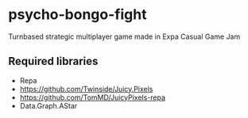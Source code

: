 psycho-bongo-fight
==================

Turnbased strategic multiplayer game made in Expa Casual Game Jam

Required libraries
------------------
 * Repa
 * https://github.com/Twinside/Juicy.Pixels
 * https://github.com/TomMD/JuicyPixels-repa
 * Data.Graph.AStar
